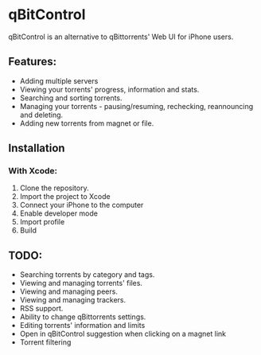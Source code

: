 # qBitControl

qBitControl is an alternative to qBittorrents' Web UI for iPhone users.

## Features:
- Adding multiple servers
- Viewing your torrents' progress, information and stats.
- Searching and sorting torrents.
- Managing your torrents - pausing/resuming, rechecking, reannouncing and deleting.
- Adding new torrents from magnet or file.

## Installation
### With Xcode:
1. Clone the repository.
2. Import the project to Xcode
3. Connect your iPhone to the computer
4. Enable developer mode
5. Import profile
6. Build


## TODO:
- Searching torrents by category and tags.
- Viewing and managing torrents' files.
- Viewing and managing peers.
- Viewing and managing trackers.
- RSS support.
- Ability to change qBittorrents settings.
- Editing torrents' information and limits
- Open in qBitControl suggestion when clicking on a magnet link
- Torrent filtering

